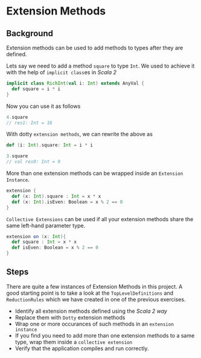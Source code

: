 # Extension Methods

## Background

Extension methods can be used to add methods to types after they are defined.

Lets say we need to add a method `square` to type `Int`. We used to achieve it 
with the help of `implicit class`es in _Scala 2_

```scala
implicit class RichInt(val i: Int) extends AnyVal {
  def square = i * i
}
```

Now you can use it as follows

```scala
4.square
// res1: Int = 16
```

With dotty `extension methods`, we can rewrite the above as

```scala
def (i: Int).square: Int = i * i

3.square
// val res0: Int = 9
```

More than one extension methods can be wrapped inside an `Extension Instance`.
```scala
extension {
  def (x: Int).square : Int = x * x
  def (x: Int).isEven: Boolean = x % 2 == 0
}
```

`Collective Extensions` can be used if all your extension methods share the 
same left-hand parameter type.

```scala
extension on (x: Int){
  def square : Int = x * x
  def isEven: Boolean = x % 2 == 0
}
```

## Steps

There are quite a few instances of Extension Methods in this project. A good 
starting point is to take a look at the `TopLevelDefinitions` and `ReductionRules`
which we have created in one of the previous exercises.

- Identify all extension methods defined using the _Scala 2 way_
- Replace them with `Dotty` extension methods
- Wrap one or more occurances of such methods in an `extension instance`
- If you find you need to add more than one extension methods to a same type,
  wrap them inside a `collective extension`
- Verify that the application compiles and run correctly.

